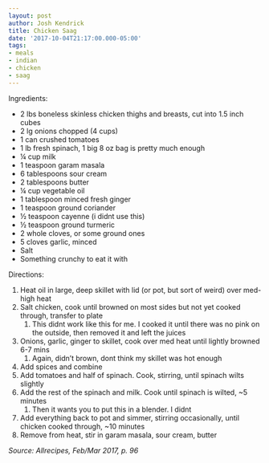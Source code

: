 ```yaml
---
layout: post
author: Josh Kendrick
title: Chicken Saag
date: '2017-10-04T21:17:00.000-05:00'
tags:
- meals
- indian
- chicken
- saag
---
```


Ingredients:
* 2 lbs boneless skinless chicken thighs and breasts, cut into 1.5 inch cubes
* 2 lg onions chopped (4 cups)
* 1 can crushed tomatoes
* 1 lb fresh spinach, 1 big 8 oz bag is pretty much enough
* ¼ cup milk
* 1 teaspoon garam masala
* 6 tablespoons sour cream
* 2 tablespoons butter
* ¼ cup vegetable oil
* 1 tablespoon minced fresh ginger
* 1 teaspoon ground coriander
* ½ teaspoon cayenne (i didnt use this)
* ½ teaspoon ground turmeric
* 2 whole cloves, or some ground ones
* 5 cloves garlic, minced
* Salt
* Something crunchy to eat it with

Directions:
1. Heat oil in large, deep skillet with lid (or pot, but sort of weird) over med-high heat
2. Salt chicken, cook until browned on most sides but not yet cooked through, transfer to plate
   1. This didnt work like this for me. I cooked it until there was no pink on the outside, then removed it and left the juices
1. Onions, garlic, ginger to skillet, cook over med heat until lightly browned 6-7 mins
   1. Again, didn’t brown, dont think my skillet was hot enough
1. Add spices and combine
2. Add tomatoes and half of spinach. Cook, stirring, until spinach wilts slightly
3. Add the rest of the spinach and milk. Cook until spinach is wilted, ~5 minutes
   1. Then it wants you to put this in a blender. I didnt
1. Add everything back to pot and simmer, stirring occasionally, until chicken cooked through, ~10 minutes
2. Remove from heat, stir in garam masala, sour cream, butter

*Source: Allrecipes, Feb/Mar 2017, p. 96*